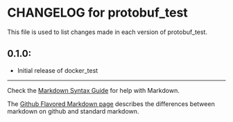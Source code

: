 # CHANGELOG for protobuf_test

This file is used to list changes made in each version of protobuf_test.

## 0.1.0:

* Initial release of docker_test

- - -
Check the [Markdown Syntax Guide](http://daringfireball.net/projects/markdown/syntax) for help with Markdown.

The [Github Flavored Markdown page](http://github.github.com/github-flavored-markdown/) describes the differences between markdown on github and standard markdown.
